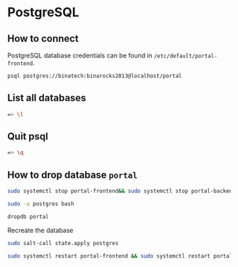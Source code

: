 # PostgreSQL

## How to connect

PostgreSQL database credentials can be found in `/etc/default/portal-frontend`.

```bash
psql postgres://binatech:binarocks2013@localhost/portal
```

## List all databases

```bash
=> \l
```

## Quit psql

```bash
=> \q
```

## How to drop database `portal`

```bash
sudo systemctl stop portal-frontend&& sudo systemctl stop portal-backend && sudo systemctl stop executor

sudo -u postgres bash

dropdb portal
```

Recreate the database

```bash
sudo salt-call state.apply postgres

sudo systemctl restart portal-frontend && sudo systemctl restart portal-backend && sudo systemctl restart executor
```

